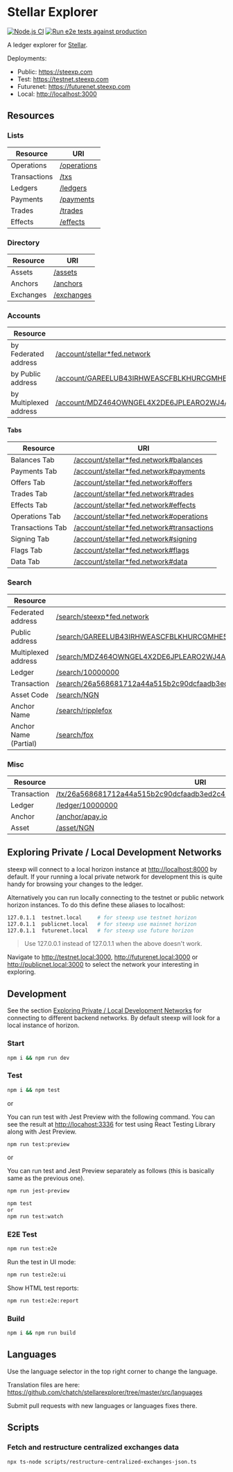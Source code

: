 # Stellar Explorer

[![Node.js CI](https://github.com/chatch/stellarexplorer/actions/workflows/node.js.yml/badge.svg)](https://github.com/chatch/stellarexplorer/actions/workflows/node.js.yml)
[![Run e2e tests against production](https://github.com/chatch/stellarexplorer/actions/workflows/playwright-production.yml/badge.svg)](https://github.com/chatch/stellarexplorer/actions/workflows/playwright-production.yml)

A ledger explorer for [Stellar](https://stellar.org).

Deployments:

- Public: <https://steexp.com>
- Test: <https://testnet.steexp.com>
- Futurenet: <https://futurenet.steexp.com>
- Local: <http://localhost:3000>

## Resources

### Lists

| Resource     | URI                                          |
| ------------ | -------------------------------------------- |
| Operations   | [/operations](https://steexp.com/operations) |
| Transactions | [/txs](https://steexp.com/txs)               |
| Ledgers      | [/ledgers](https://steexp.com/ledgers)       |
| Payments     | [/payments](https://steexp.com/payments)     |
| Trades       | [/trades](https://steexp.com/trades)         |
| Effects      | [/effects](https://steexp.com/effects)       |

### Directory

| Resource  | URI                                        |
| --------- | ------------------------------------------ |
| Assets    | [/assets](https://steexp.com/assets)       |
| Anchors   | [/anchors](https://steexp.com/anchors)     |
| Exchanges | [/exchanges](https://steexp.com/exchanges) |

### Accounts

| Resource               | URI                                                                                                                                                                                |
| ---------------------- | ---------------------------------------------------------------------------------------------------------------------------------------------------------------------------------- |
| by Federated address   | [/account/stellar\*fed.network](https://steexp.com/account/stellar*fed.network)                                                                                                    |
| by Public address      | [/account/GAREELUB43IRHWEASCFBLKHURCGMHE5IF6XSE7EXDLACYHGRHM43RFOX](https://steexp.com/account/GAREELUB43IRHWEASCFBLKHURCGMHE5IF6XSE7EXDLACYHGRHM43RFOX)                           |
| by Multiplexed address | [/account/MDZ464OWNGEL4X2DE6JPLEARO2WJ4AGCBN3XM7E4ZSLPHRBV6AZB6AAAAAAAAAAAAGW4M](https://steexp.com/account/MDZ464OWNGEL4X2DE6JPLEARO2WJ4AGCBN3XM7E4ZSLPHRBV6AZB6AAAAAAAAAAAAGW4M) |

#### Tabs

| Resource         | URI                                                                                                       |
| ---------------- | --------------------------------------------------------------------------------------------------------- |
| Balances Tab     | [/account/stellar\*fed.network#balances](https://steexp.com/account/stellar*fed.network#balances)         |
| Payments Tab     | [/account/stellar\*fed.network#payments](https://steexp.com/account/stellar*fed.network#payments)         |
| Offers Tab       | [/account/stellar\*fed.network#offers](https://steexp.com/account/stellar*fed.network#offers)             |
| Trades Tab       | [/account/stellar\*fed.network#trades](https://steexp.com/account/stellar*fed.network#trades)             |
| Effects Tab      | [/account/stellar\*fed.network#effects](https://steexp.com/account/stellar*fed.network#effects)           |
| Operations Tab   | [/account/stellar\*fed.network#operations](https://steexp.com/account/stellar*fed.network#operations)     |
| Transactions Tab | [/account/stellar\*fed.network#transactions](https://steexp.com/account/stellar*fed.network#transactions) |
| Signing Tab      | [/account/stellar\*fed.network#signing](https://steexp.com/account/stellar*fed.network#signing)           |
| Flags Tab        | [/account/stellar\*fed.network#flags](https://steexp.com/account/stellar*fed.network#flags)               |
| Data Tab         | [/account/stellar\*fed.network#data](https://steexpcom/account/stellar*fed.network#data)                  |

### Search

| Resource              | URI                                                                                                                                                                              |
| --------------------- | -------------------------------------------------------------------------------------------------------------------------------------------------------------------------------- |
| Federated address     | [/search/steexp\*fed.network](https://steexp.com/search/steexp*fed.network)                                                                                                      |
| Public address        | [/search/GAREELUB43IRHWEASCFBLKHURCGMHE5IF6XSE7EXDLACYHGRHM43RFOX](https://steexp.com/search/GAREELUB43IRHWEASCFBLKHURCGMHE5IF6XSE7EXDLACYHGRHM43RFOX)                           |
| Multiplexed address   | [/search/MDZ464OWNGEL4X2DE6JPLEARO2WJ4AGCBN3XM7E4ZSLPHRBV6AZB6AAAAAAAAAAAAGW4M](https://steexp.com/search/MDZ464OWNGEL4X2DE6JPLEARO2WJ4AGCBN3XM7E4ZSLPHRBV6AZB6AAAAAAAAAAAAGW4M) |
| Ledger                | [/search/10000000](https://steexp.com/search/10000000)                                                                                                                           |
| Transaction           | [/search/26a568681712a44a515b2c90dcfaadb3ed2c40dc60254638407937bee4767071](https://steexp.com/search/26a568681712a44a515b2c90dcfaadb3ed2c40dc60254638407937bee4767071)           |
| Asset Code            | [/search/NGN](https://steexp.com/search/NGN)                                                                                                                                     |
| Anchor Name           | [/search/ripplefox](https://steexp.com/search/ripplefox)                                                                                                                         |
| Anchor Name (Partial) | [/search/fox](https://steexp.com/search/fox)                                                                                                                                     |

### Misc

| Resource    | URI                                                                                                                                                            |
| ----------- | -------------------------------------------------------------------------------------------------------------------------------------------------------------- |
| Transaction | [/tx/26a568681712a44a515b2c90dcfaadb3ed2c40dc60254638407937bee4767071](https://steexp.com/tx/26a568681712a44a515b2c90dcfaadb3ed2c40dc60254638407937bee4767071) |
| Ledger      | [/ledger/10000000](https://steexp.com/ledger/10000000)                                                                                                         |
| Anchor      | [/anchor/apay.io](https://steexp.com/anchor/apay.io)                                                                                                           |
| Asset       | [/asset/NGN](https://steexp.com/asset/NGN)                                                                                                                     |

## Exploring Private / Local Development Networks<a name="private-networks"></a>

steexp will connect to a local horizon instance at <http://localhost:8000> by default. If your running a local private network for development this is quite handy for browsing your changes to the ledger.

Alternatively you can run locally connecting to the testnet or public network horizon instances. To do this define these aliases to localhost:

```sh
127.0.1.1  testnet.local     # for steexp use testnet horizon
127.0.1.1  publicnet.local   # for steexp use mainnet horizon
127.0.1.1  futurenet.local   # for steexp use future horizon
```

> Use 127.0.0.1 instead of 127.0.1.1 when the above doesn't work.

Navigate to <http://testnet.local:3000>, <http://futurenet.local:3000> or <http://publicnet.local:3000> to select the network your interesting in exploring.

## Development

See the section [Exploring Private / Local Development Networks](#private-networks) for connecting to different backend networks. By default steexp will look for a local instance of horizon.

### Start

```sh
npm i && npm run dev
```

### Test

```sh
npm i && npm test
```

or

You can run test with Jest Preview with the following command. You can see the result at <http://locahost:3336> for test using React Testing Library along with Jest Preview.

```sh
npm run test:preview
```

or

You can run test and Jest Preview separately as follows (this is basically same as the previous one).

```sh
npm run jest-preview

npm test
or
npm run test:watch
```

### E2E Test

```sh
npm run test:e2e
```

Run the test in UI mode:

```sh
npm run test:e2e:ui
```

Show HTML test reports:

```sh
npm run test:e2e:report
```

### Build

```sh
npm i && npm run build
```

## Languages

Use the language selector in the top right corner to change the language.

Translation files are here:
<https://github.com/chatch/stellarexplorer/tree/master/src/languages>

Submit pull requests with new languages or languages fixes there.

## Scripts

### Fetch and restructure centralized exchanges data

```sh
npx ts-node scripts/restructure-centralized-exchanges-json.ts
```
